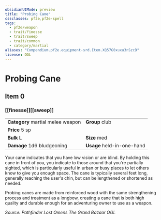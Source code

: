 ```yaml
---
obsidianUIMode: preview
title: "Probing Cane"
cssclasses: pf2e,pf2e-spell
tags:
  - pf2e/weapon
  - trait/finesse
  - trait/sweep
  - trait/common
  - category/martial
aliases: "Compendium.pf2e.equipment-srd.Item.XQ57G0xuxu3nSzcD"
license: OGL
---
```

# Probing Cane
## Item 0
### [[finesse]][[sweep]]

|  |  |
| -- | -- |
| **Category** martial melee weapon | **Group** club |
| **Price** 5 sp |  |
| **Bulk** L | **Size** med |
| **Damage** 1d6 bludgeoning  | **Usage** held-in-one-hand |



Your cane indicates that you have low vision or are blind. By holding this cane in front of you, you indicate to those around that you're partially sighted, which is particularly useful in urban or busy places to let others know to give you enough space. The cane is typically several feet long, generally reaching the user's chin, but can be lengthened or shortened as needed.

Probing canes are made from reinforced wood with the same strengthening process and treatment as a longbow, creating a cane that is both high quality and durable enough for an adventuring owner to use as a weapon.

*Source: Pathfinder Lost Omens The Grand Bazaar*
*OGL*